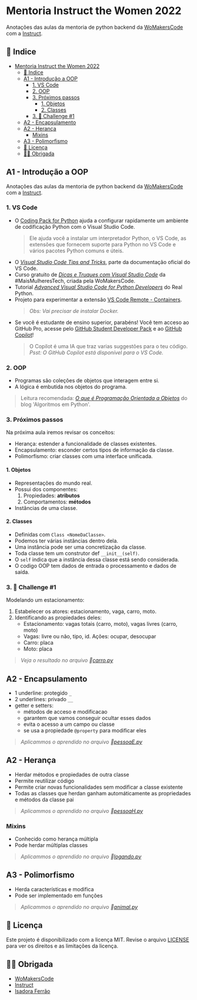 # Mentoria Instruct the Women 2022

Anotações das aulas da mentoria de python backend da [WoMakersCode](https://womakerscode.org/instruct) com a [Instruct](https://github.com/instruct-br).

## 🧙 Indice

- [Mentoria Instruct the Women 2022](#mentoria-instruct-the-women-2022)
  - [🧙 Indice](#-indice)
  - [A1 - Introdução a OOP](#a1---introdução-a-oop)
    - [1. VS Code](#1-vs-code)
    - [2. OOP](#2-oop)
    - [3. Próximos passos](#3-próximos-passos)
      - [1. Objetos](#1-objetos)
      - [2. Classes](#2-classes)
    - [3. 🎯 Challenge #1](#3--challenge-1)
  - [A2 - Encapsulamento](#a2---encapsulamento)
  - [A2 - Herança](#a2---herança)
    - [Mixins](#mixins)
  - [A3 - Polimorfismo](#a3---polimorfismo)
  - [📃 Licença](#-licença)
  - [🙇‍♀️ Obrigada](#️-obrigada)

## A1 - Introdução a OOP

Anotações das aulas da mentoria de python backend da [WoMakersCode](https://womakerscode.org/instruct) com a [Instruct](https://github.com/instruct-br).

### 1. VS Code

- O [Coding Pack for Python](https://code.visualstudio.com/docs/python/coding-pack-python) ajuda a configurar rapidamente um ambiente de codificação Python com o Visual Studio Code.
    > Ele ajuda você a instalar um interpretador Python, o VS Code, as extensões que fornecem suporte para Python no VS Code e vários pacotes Python comuns e úteis.
- O [*Visual Studio Code Tips and Tricks*](https://code.visualstudio.com/docs/getstarted/tips-and-tricks?WT.mc_id=devto-blog-gllemos), parte da documentação oficial do VS Code.
- Curso gratuito de [*Dicas e Truques com Visual Studio Code*](https://maismulheres.tech/courses/enrolled/1345414) da #MaisMulheresTech, criada pela WoMakersCode.
- Tutorial [*Advanced Visual Studio Code for Python Developers*](https://realpython.com/advanced-visual-studio-code-python/#setting-up-pylance) do Real Python.
- Projeto para experimentar a extensão [VS Code Remote - Containers](https://github.com/microsoft/vscode-remote-try-python).
    > *Obs: Vai precisar de instalar Docker.*
- Se você é estudante de ensino superior, parabéns! Você tem acceso ao GitHub Pro, acesse pelo [GitHub Student Developer Pack](https://education.github.com/pack) e ao [GitHub Copilot](https://www.youtube.com/watch?v=EGiXsfyBST8)!
    > O Copilot é uma IA que traz varias suggestões para o teu código. *Psst: O GitHub Copilot está disponível para o VS Code.*

### 2. OOP

- Programas são coleções de objetos que interagem entre si.
- A lógica é embutida nos objetos do programa.

> Leitura recomendada: [*O que é Programação Orientada a Objetos*](https://algoritmosempython.com.br/cursos/programacao-python/classes-objetos/) do blog 'Algoritmos em Python'.

### 3. Próximos passos

Na próxima aula iremos revisar os conceitos:

- Herança: estender a funcionalidade de classes existentes.
- Encapsulamento: esconder certos tipos de informação da classe.
- Polimorfismo: criar classes com uma interface unificada.

#### 1. Objetos

- Representações do mundo real.
- Possui dos componentes:
    1. Propiedades: **atributos**
    2. Comportamentos: **métodos**
- Instâncias de uma classe.

#### 2. Classes

- Definidas com `Class <NomeDaClasse>`.
- Podemos ter várias instâncias dentro dela.
- Uma instância pode ser uma concretização da classe.
- Toda classe tem um construtor def `__init__(self)`.
- O `self` indica que a instância dessa classe está sendo considerada.
- O codigo OOP tem dados de entrada o processamento e dados de saída.

### 3. 🎯 Challenge #1

Modelando um estacionamento:

1. Estabelecer os atores: estacionamento, vaga, carro, moto.
2. Identificando as propiedades deles:
    - Estacionamento: vagas totais (carro, moto), vagas livres (carro, moto)
    - Vagas: livre ou não, tipo, id. Ações: ocupar, desocupar
    - Carro: placa
    - Moto: placa

> *Veja o resultado no arquivo 📁[carro.py](https://github.com/elizaespinoza/instruct-the-women-2022/blob/master/python1/carro.py)*

## A2 - Encapsulamento

- 1 underline: protegido `_`
- 2 underlines: privado `__`
- getter e setters:
  - métodos de acceso e modificacao
  - garantem que vamos conseguir ocultar esses dados
  - evita o acesso a um campo ou classe
  - se usa a propiedade `@property` para modificar eles

> *Aplicammos o aprendido no arquivo 📁[pessoaE.py](https://github.com/elizaespinoza/instruct-the-women-2022/blob/master/python2/pessoaE.py)*

## A2 - Herança

- Herdar métodos e propiedades de outra classe
- Permite reutilizar código
- Permite criar novas funcionalidades sem modificar a classe existente
- Todas as classes que herdan ganham automáticamente as propriedades e métodos da classe pai

> *Aplicammos o aprendido no arquivo 📁[pessoaH.py](https://github.com/elizaespinoza/instruct-the-women-2022/blob/master/python2/pessoaH.py)*

### Mixins

- Conhecido como herança múltipla
- Pode herdar múltiplas classes

> *Aplicammos o aprendido no arquivo 📁[logando.py](https://github.com/elizaespinoza/instruct-the-women-2022/blob/master/python2/logando.py)*

## A3 - Polimorfismo

- Herda características e modifica
- Pode ser implementado em funções

> *Aplicammos o aprendido no arquivo 📁[animal.py](https://github.com/elizaespinoza/instruct-the-women-2022/blob/master/python2/animal.py)*

## 📃 Licença

Este projeto é disponibilizado com a licença MIT. Revise o arquivo [LICENSE](https://github.com/elizaespinoza/instruct-the-women-2022/blob/master/license) para ver os direitos e as limitações da licença.

## 🙇‍♀️ Obrigada

- [WoMakersCode](https://womakerscode.org/instruct)
- [Instruct](https://github.com/instruct-br)
- [Isadora Ferrão](https://www.linkedin.com/in/isadora-ferrao/)
